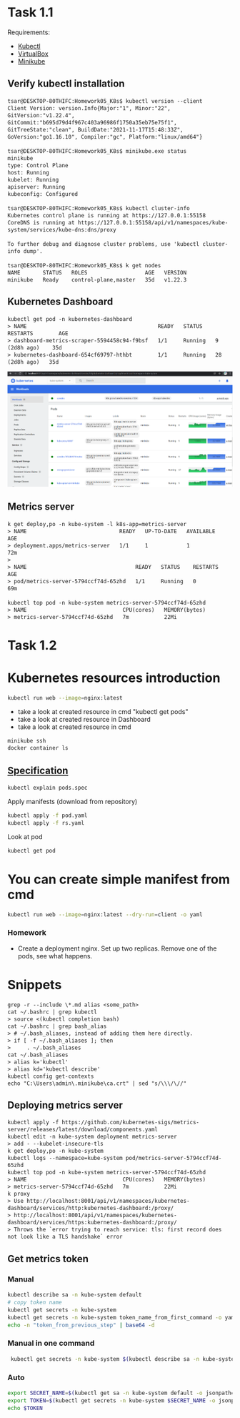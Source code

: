 # Task 1.1
Requirements:
- [Kubectl](https://kubernetes.io/docs/tasks/tools/install-kubectl/)
- [VirtualBox](https://www.virtualbox.org/wiki/Downloads)
- [Minikube](https://minikube.sigs.k8s.io/docs/start/)
## Verify kubectl installation
```
tsar@DESKTOP-80THIFC:Homework05_K8s$ kubectl version --client
Client Version: version.Info{Major:"1", Minor:"22", GitVersion:"v1.22.4", GitCommit:"b695d79d4f967c403a96986f1750a35eb75e75f1", GitTreeState:"clean", BuildDate:"2021-11-17T15:48:33Z", GoVersion:"go1.16.10", Compiler:"gc", Platform:"linux/amd64"}

tsar@DESKTOP-80THIFC:Homework05_K8s$ minikube.exe status
minikube
type: Control Plane
host: Running
kubelet: Running
apiserver: Running
kubeconfig: Configured

tsar@DESKTOP-80THIFC:Homework05_K8s$ kubectl cluster-info
Kubernetes control plane is running at https://127.0.0.1:55158
CoreDNS is running at https://127.0.0.1:55158/api/v1/namespaces/kube-system/services/kube-dns:dns/proxy

To further debug and diagnose cluster problems, use 'kubectl cluster-info dump'.

tsar@DESKTOP-80THIFC:Homework05_K8s$ k get nodes
NAME       STATUS   ROLES                  AGE   VERSION
minikube   Ready    control-plane,master   35d   v1.22.3
```

## Kubernetes Dashboard
```
kubectl get pod -n kubernetes-dashboard
> NAME                                         READY   STATUS    RESTARTS        AGE
> dashboard-metrics-scraper-5594458c94-f9bsf   1/1     Running   9 (2d8h ago)    35d
> kubernetes-dashboard-654cf69797-hthbt        1/1     Running   28 (2d8h ago)   35d
```
<img src="img/dashboard.PNG" alt="Dashboard" width="800"/>

## Metrics server
```
k get deploy,po -n kube-system -l k8s-app=metrics-server
> NAME                             READY   UP-TO-DATE   AVAILABLE   AGE
> deployment.apps/metrics-server   1/1     1            1           72m
> 
> NAME                                  READY   STATUS    RESTARTS   AGE
> pod/metrics-server-5794ccf74d-65zhd   1/1     Running   0          69m

kubectl top pod -n kube-system metrics-server-5794ccf74d-65zhd
> NAME                              CPU(cores)   MEMORY(bytes)
> metrics-server-5794ccf74d-65zhd   7m           22Mi
```

# Task 1.2
# Kubernetes resources introduction
```bash
kubectl run web --image=nginx:latest
```
- take a look at created resource in cmd "kubectl get pods"
- take a look at created resource in Dashboard
- take a look at created resource in cmd
```bash
minikube ssh
docker container ls
```

## [Specification](https://kubernetes.io/docs/reference/generated/kubernetes-api/v1.18/)
```bash
kubectl explain pods.spec
```
Apply manifests (download from repository)
```bash
kubectl apply -f pod.yaml
kubectl apply -f rs.yaml
```
Look at pod
```bash
kubectl get pod
```
# You can create simple manifest from cmd
```bash
kubectl run web --image=nginx:latest --dry-run=client -o yaml
```
### Homework
* Create a deployment nginx. Set up two replicas. Remove one of the pods, see what happens.

# Snippets
```
grep -r --include \*.md alias <some_path>
cat ~/.bashrc | grep kubectl
> source <(kubectl completion bash)
cat ~/.bashrc | grep bash_alias
> # ~/.bash_aliases, instead of adding them here directly.
> if [ -f ~/.bash_aliases ]; then
>     . ~/.bash_aliases
cat ~/.bash_aliases
> alias k='kubectl'
> alias kd='kubectl describe'
kubectl config get-contexts
echo "C:\Users\admin\.minikube\ca.crt" | sed "s/\\\/\//"
```

## Deploying metrics server
```
kubectl apply -f https://github.com/kubernetes-sigs/metrics-server/releases/latest/download/components.yaml
kubectl edit -n kube-system deployment metrics-server
> add - --kubelet-insecure-tls
k get deploy,po -n kube-system
kubectl logs --namespace=kube-system pod/metrics-server-5794ccf74d-65zhd
kubectl top pod -n kube-system metrics-server-5794ccf74d-65zhd
> NAME                              CPU(cores)   MEMORY(bytes)
> metrics-server-5794ccf74d-65zhd   7m           22Mi
k proxy
> Use http://localhost:8001/api/v1/namespaces/kubernetes-dashboard/services/http:kubernetes-dashboard:/proxy/
> http://localhost:8001/api/v1/namespaces/kubernetes-dashboard/services/https:kubernetes-dashboard:/proxy/
> Throws the `error trying to reach service: tls: first record does not look like a TLS handshake` error
```

## Get metrics token
### Manual
```bash
kubectl describe sa -n kube-system default
# copy token name
kubectl get secrets -n kube-system
kubectl get secrets -n kube-system token_name_from_first_command -o yaml
echo -n "token_from_previous_step" | base64 -d
```
### Manual in one command
```bash
 kubectl get secrets -n kube-system $(kubectl describe sa -n kube-system default|grep Tokens|awk '{print $2}') -o yaml|grep -E "^[[:space:]]*token:"|awk '{print $2}'|base64 -d
```

### Auto
```bash
export SECRET_NAME=$(kubectl get sa -n kube-system default -o jsonpath='{.secrets[0].name}')
export TOKEN=$(kubectl get secrets -n kube-system $SECRET_NAME -o jsonpath='{.data.token}' | base64 -d)
echo $TOKEN
```

